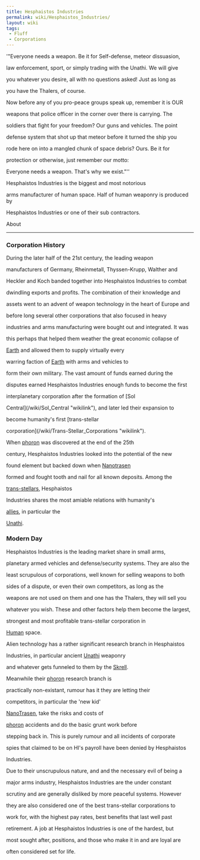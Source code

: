 ```yaml
---
title: Hesphaistos Industries
permalink: wiki/Hesphaistos_Industries/
layout: wiki
tags:
 - Fluff
 - Corporations
---
```


'"Everyone needs a weapon. Be it for Self-defense, meteor dissuasion,
law enforcement, sport, or simply trading with the Unathi. We will give
you whatever you desire, all with no questions asked! Just as long as
you have the Thalers, of course.

Now before any of you pro-peace groups speak up, remember it is OUR
weapons that police officer in the corner over there is carrying. The
soldiers that fight for your freedom? Our guns and vehicles. The point
defense system that shot up that meteor before it turned the ship you
rode here on into a mangled chunk of space debris? Ours. Be it for
protection or otherwise, just remember our motto:

Everyone needs a weapon. That's why we exist."''

<onlyinclude>Hesphaistos Industries is the biggest and most notorious
arms manufacturer of human space. Half of human weaponry is produced by
Hesphaistos Industries or one of their sub contractors.</onlyinclude>

About
-----

### Corporation History

During the later half of the 21st century, the leading weapon
manufacturers of Germany, Rheinmetall, Thyssen-Krupp, Walther and
Heckler and Koch banded together into Hesphaistos Industries to combat
dwindling exports and profits. The combination of their knowledge and
assets went to an advent of weapon technology in the heart of Europe and
before long several other corporations that also focused in heavy
industries and arms manufacturing were bought out and integrated. It was
this perhaps that helped them weather the great economic collapse of
[Earth](/wiki/Earth "wikilink") and allowed them to supply virtually every
warring faction of [Earth](/wiki/Earth "wikilink") with arms and vehicles to
form their own military. The vast amount of funds earned during the
disputes earned Hesphaistos Industries enough funds to become the first
interplanetary corporation after the formation of [Sol
Central](/wiki/Sol_Central "wikilink"), and later led their expansion to
become humanity's first [trans-stellar
corporation](/wiki/Trans-Stellar_Corporations "wikilink").

When [phoron](/wiki/Phoron "wikilink") was discovered at the end of the 25th
century, Hesphaistos Industries looked into the potential of the new
found element but backed down when [Nanotrasen](/wiki/Nanotrasen "wikilink")
formed and fought tooth and nail for all known deposits. Among the
[trans-stellars](/wiki/Trans-Stellar_Corporations "wikilink"), Hesphaistos
Industries shares the most amiable relations with humanity's
[allies](/wiki/Humanity#Allies "wikilink"), in particular the
[Unathi](/wiki/Unathi "wikilink").

### Modern Day

Hesphaistos Industries is the leading market share in small arms,
planetary armed vehicles and defense/security systems. They are also the
least scrupulous of corporations, well known for selling weapons to both
sides of a dispute, or even their own competitors, as long as the
weapons are not used on them and one has the Thalers, they will sell you
whatever you wish. These and other factors help them become the largest,
strongest and most profitable trans-stellar corporation in
[Human](/wiki/Humanity "wikilink") space.

Alien technology has a rather significant research branch in Hesphaistos
Industries, in particular ancient [Unathi](/wiki/Unathi "wikilink") weaponry
and whatever gets funneled to them by the [Skrell](/wiki/Skrell "wikilink").
Meanwhile their [phoron](/wiki/Phoron "wikilink") research branch is
practically non-existant, rumour has it they are letting their
competitors, in particular the 'new kid'
[NanoTrasen](/wiki/NanoTrasen "wikilink"), take the risks and costs of
[phoron](phoron "wikilink") accidents and do the basic grunt work before
stepping back in. This is purely rumour and all incidents of corporate
spies that claimed to be on HI's payroll have been denied by Hesphaistos
Industries.

Due to their unscrupulous nature, and and the necessary evil of being a
major arms industry, Hesphaistos Industries are the under constant
scrutiny and are generally disliked by more peaceful systems. However
they are also considered one of the best trans-stellar corporations to
work for, with the highest pay rates, best benefits that last well past
retirement. A job at Hesphaistos Industries is one of the hardest, but
most sought after, positions, and those who make it in and are loyal are
often considered set for life.
